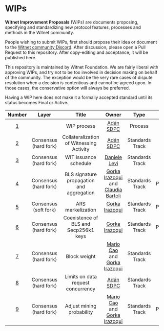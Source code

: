 # WIPs
__Witnet Improvement Proposals__ (WIPs) are documents proposing, specifying and standardizing new protocol features, processes and methods in the Witnet community.

People wishing to submit WIPs, first should propose their idea or document to the [Witnet community Discord][discord]. After discussion, please open a Pull Request to this repository. After copy-editing and acceptance, it will be published here.

This repository is maintained by Witnet Foundation. We are fairly liberal with approving WIPs, and try not to be too involved in decision making on behalf of the community. The exception would be the very rare cases of dispute resolution when a decision is contentious and cannot be agreed upon. In those cases, the conservative option will always be preferred.

Having a WIP here does not make it a formally accepted standard until its status becomes Final or Active.

| Number | Layer | Title | Owner | Type | Status |
|:------:|:-----:|:-----------:|:----------------------------:|:-------:|:--------:|
| [1](wip-0001.md) |  | WIP process | [Adán SDPC](https://github.com/aesedepece) | Process | Final |
| [2](wip-0002.md) | Consensus (hard fork) | Collateralization of Witnessing Activity | [Adán SDPC](https://github.com/aesedepece) | Standards Track | Final |
| [3](wip-0003.md) | Consensus (hard fork) | WIT issuance schedule | [Daniele Levi](https://github.com/burguesia) | Standards Track | Final |
| [4](wip-0004.md) | Consensus (hard fork) | BLS signature propagation and aggregation | [Gorka Irazoqui](https://github.com/girazoki) and [Claudia Bartoli](https://github.com/clbartoli) | Standards Track | Proposed |
| [5](wip-0005.md) | Consensus (soft fork) | ARS merkelization | [Gorka Irazoqui](https://github.com/girazoki) | Standards Track | Proposed |
| [6](wip-0006.md) | Consensus (hard fork) | Coexistence of BLS and Secp256k1 keys | [Gorka Irazoqui](https://github.com/girazoki) | Standards Track | Proposed |
| [7](wip-0007.md) | Consensus (hard fork) | Block weight | [Mario Cao](https://github.com/mariocao) and [Gorka Irazoqui](https://github.com/girazoki) | Standards Track | Final |
| [8](wip-0008.md) | Consensus (hard fork) | Limits on data request concurrency | [Adán SDPC](https://github.com/aesedepece) | Standards Track | Final |
| [9](wip-0009.md) | Consensus (hard fork) | Adjust mining probability | [Mario Cao](https://github.com/mariocao) and [Gorka Irazoqui](https://github.com/girazoki) | Standards Track | Proposed |

[discord]: https://discord.gg/X4uurfP
